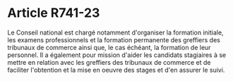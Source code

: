 # Article R741-23

Le Conseil national est chargé notamment d'organiser la formation initiale, les examens professionnels et la formation permanente des greffiers des tribunaux de commerce ainsi que, le cas échéant, la formation de leur personnel.   Il a également pour mission d'aider les candidats stagiaires à se mettre en relation avec les greffiers des tribunaux de commerce et de faciliter l'obtention et la mise en oeuvre des stages et d'en assurer le suivi.